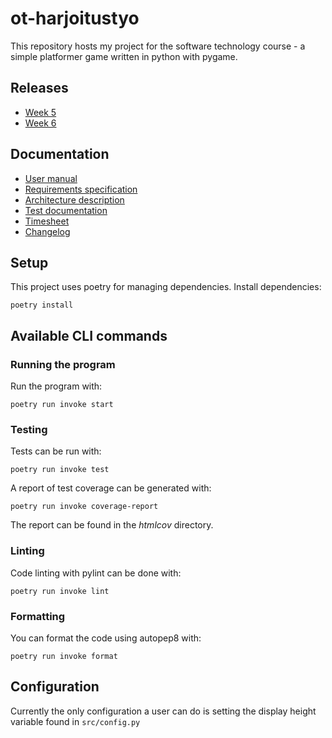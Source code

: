 # ot-harjoitustyo
This repository hosts my project for the software technology course - a simple platformer game written in python with pygame.

## Releases
- [Week 5](https://github.com/eemilhaa/ot-harjoitustyo/releases/tag/Week5)
- [Week 6](https://github.com/eemilhaa/ot-harjoitustyo/releases/tag/Week6)

## Documentation
- [User manual](./documentation/user-manual.md)
- [Requirements specification](./documentation/requirements-specification.md)
- [Architecture description](./documentation/architecture.md)
- [Test documentation](./documentation/test-documentation.md)
- [Timesheet](./documentation/timesheet.md)
- [Changelog](./documentation/changelog.md)

## Setup
This project uses poetry for managing dependencies.
Install dependencies:
```console
poetry install 
```
## Available CLI commands
### Running the program
Run the program with:
```console
poetry run invoke start
```
### Testing
Tests can be run with:
```console
poetry run invoke test
```
A report of test coverage can be generated with:
```console
poetry run invoke coverage-report
```
The report can be found in the *htmlcov* directory.

### Linting
Code linting with pylint can be done with:
```console
poetry run invoke lint
```

### Formatting
You can format the code using autopep8 with:
```console
poetry run invoke format
```
## Configuration
Currently the only configuration a user can do is setting the display height variable found in `src/config.py`
